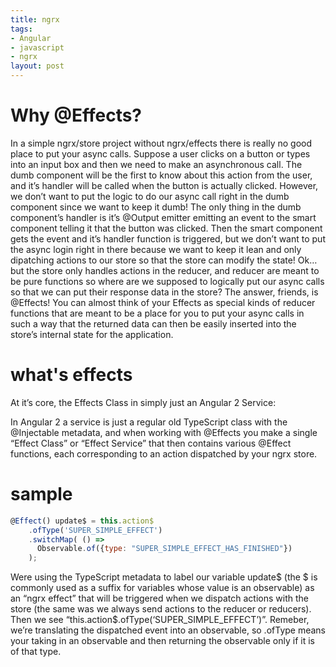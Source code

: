 ```yaml
---
title: ngrx
tags:
- Angular
- javascript
- ngrx
layout: post
---
```

# Why @Effects?
In a simple ngrx/store project without ngrx/effects there is really no good place to put your async calls. Suppose a user clicks on a button or types into an input box and then we need to make an asynchronous call. The dumb component will be the first to know about this action from the user, and it’s handler will be called when the button is actually clicked. However, we don’t want to put the logic to do our async call right in the dumb component since we want to keep it dumb! The only thing in the dumb component’s handler is it’s @Output emitter emitting an event to the smart component telling it that the button was clicked. Then the smart component gets the event and it’s handler function is triggered, but we don’t want to put the async login right in there because we want to keep it lean and only dipatching actions to our store so that the store can modify the state! Ok… but the store only handles actions in the reducer, and reducer are meant to be pure functions so where are we supposed to logically put our async calls so that we can put their response data in the store? The answer, friends, is @Effects! You can almost think of your Effects as special kinds of reducer functions that are meant to be a place for you to put your async calls in such a way that the returned data can then be easily inserted into the store’s internal state for the application.

# what's effects
 At it’s core, the Effects Class in simply just an Angular 2 Service:
 
  In Angular 2 a service is just a regular old TypeScript class with the @Injectable metadata, and when working with @Effects you make a single “Effect Class” or “Effect Service” that then contains various @Effect functions, each corresponding to an action dispatched by your ngrx store.

# sample
```javascript
@Effect() update$ = this.action$
    .ofType('SUPER_SIMPLE_EFFECT')
    .switchMap( () =>
      Observable.of({type: "SUPER_SIMPLE_EFFECT_HAS_FINISHED"})
    );
```
Were using the TypeScript metadata to label our variable update$ (the $ is commonly used as a suffix for variables whose value is an observable) as an “ngrx effect” that will be triggered when we dispatch actions with the store (the same was we always send actions to the reducer or reducers). Then we see “this.action$.ofType(‘SUPER_SIMPLE_EFFECT’)”. Remeber, we’re translating the dispatched event into an observable, so .ofType means your taking in an observable and then returning the observable only if it is of that type.
